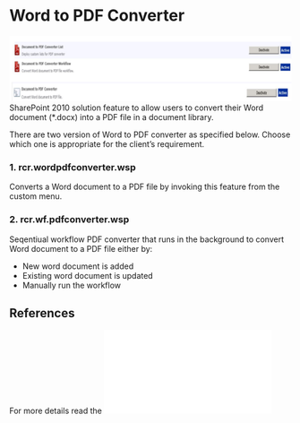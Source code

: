 # Word to PDF Converter
![Word to PDF Converter](PDF.JPG)
SharePoint 2010 solution feature to allow users to convert their Word document (*.docx) into a PDF file in a document library.

There are two version of Word to PDF converter as specified below. Choose which one is appropriate for the client’s requirement.

### 1. rcr.wordpdfconverter.wsp
Converts a Word document to a PDF file by invoking this feature from the custom menu.

### 2. rcr.wf.pdfconverter.wsp
Seqentiual workflow PDF converter that runs in the background to convert Word document to a PDF file either by:
- New word document is added
- Existing word document is updated
- Manually run the workflow

## References
For more details read the ![As Built document](WordPDFConverter-AsBuilt.pdf)

